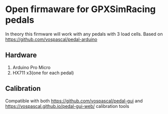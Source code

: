 # Open firmaware for GPXSimRacing pedals
In theory this firmware will work with any pedals with 3 load cells. 
Based on https://github.com/vospascal/pedal-arduino

## Hardware 
1. Arduino Pro Micro
2. HX711 x3(one for each pedal)

## Calibration 
Compatible with both https://github.com/vospascal/pedal-gui and https://vospascal.github.io/pedal-gui-web/ calibration tools

